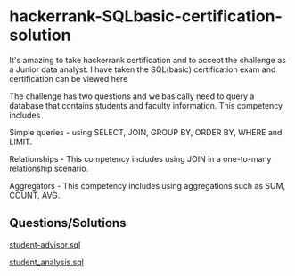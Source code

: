 # hackerrank-SQLbasic-certification-solution
It's amazing to take hackerrank certification and to accept the challenge as a Junior data analyst. I have taken the SQL(basic) certification exam and certification can be viewed here 

The challenge has two questions and we basically need to query a database that contains students and faculty information. This competency includes 

Simple queries - using SELECT, JOIN, GROUP BY, ORDER BY, WHERE and LIMIT.

Relationships - This competency includes using JOIN in a one-to-many relationship scenario.

Aggregators - This competency includes using aggregations such as SUM, COUNT, AVG. 

## Questions/Solutions
[student-advisor.sql](https://github.com/binodkshetry/hackerrank-SQLbasic-certification-solution/blob/main/student-advisor.sql)

[student_analysis.sql](https://github.com/binodkshetry/hackerrank-SQLbasic-certification-solution/blob/main/student-analysis.sql)
